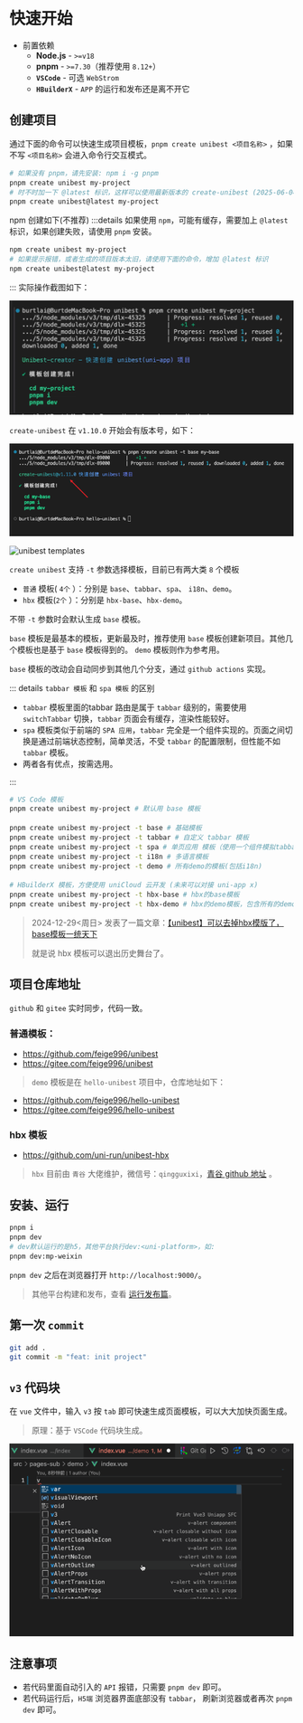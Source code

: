 # 快速开始

- 前置依赖
  - **Node.js** - `>=v18`
  - **pnpm** - `>=7.30`（推荐使用 `8.12+`）
  - **`VSCode`** - 可选 `WebStrom`
  - **`HBuilderX`** - `APP` 的运行和发布还是离不开它

## 创建项目

通过下面的命令可以快速生成项目模板，`pnpm create unibest <项目名称>` ，如果不写 `<项目名称>` 会进入命令行交互模式。

```bash
# 如果没有 pnpm，请先安装: npm i -g pnpm
pnpm create unibest my-project
# 时不时加一下 @latest 标识，这样可以使用最新版本的 create-unibest (2025-06-04 发布了  v1.18.5)
pnpm create unibest@latest my-project
```

npm 创建如下(不推荐)
:::details
如果使用 `npm`，可能有缓存，需要加上 `@latest` 标识，如果创建失败，请使用 `pnpm` 安装。

```bash
npm create unibest my-project
# 如果提示报错，或者生成的项目版本太旧，请使用下面的命令，增加 @latest 标识
npm create unibest@latest my-project
```

:::
实际操作截图如下：

![create project](./assets/2-1.png)

`create-unibest` 在 `v1.10.0` 开始会有版本号，如下：

![alt text](./assets/2-2.png)

![unibest templates](https://oss.laf.run/ukw0y1-site/xmind/unibest模板.png)

`create unibest` 支持 `-t` 参数选择模板，目前已有两大类 `8` 个模板

- `普通` 模板( `4个` ）：分别是 `base`、`tabbar`、`spa`、 `i18n`、`demo`。
- `hbx` 模板(`2个` ）：分别是 `hbx-base`、`hbx-demo`。

不带 `-t` 参数时会默认生成 `base` 模板。

`base` 模板是最基本的模板，更新最及时，推荐使用 `base` 模板创建新项目。其他几个模板也是基于 `base` 模板得到的。 `demo` 模板则作为参考用。

`base` 模板的改动会自动同步到其他几个分支，通过 `github actions` 实现。

::: details `tabbar 模板` 和 `spa 模板` 的区别

- `tabbar` 模板里面的tabbar 路由是属于 `tabbar` 级别的，需要使用 `switchTabbar` 切换，`tabbar` 页面会有缓存，渲染性能较好。
- `spa` 模板类似于前端的 `SPA 应用`，`tabbar` 完全是一个组件实现的。页面之间切换是通过前端状态控制，简单灵活，不受 `tabbar` 的配置限制，但性能不如 `tabbar` 模板。
- 两者各有优点，按需选用。

:::

```sh
# VS Code 模板
pnpm create unibest my-project # 默认用 base 模板

pnpm create unibest my-project -t base # 基础模板
pnpm create unibest my-project -t tabbar # 自定义 tabbar 模板
pnpm create unibest my-project -t spa # 单页应用 模板（使用一个组件模拟tabbar）
pnpm create unibest my-project -t i18n # 多语言模板
pnpm create unibest my-project -t demo # 所有demo的模板(包括i18n)

# HBuilderX 模板，方便使用 uniCloud 云开发 (未来可以对接 uni-app x)
pnpm create unibest my-project -t hbx-base # hbx的base模板
pnpm create unibest my-project -t hbx-demo # hbx的demo模板，包含所有的demo
```

> 2024-12-29<周日> 发表了一篇文章：[【unibest】可以去掉hbx模版了，base模板一统天下](https://mp.weixin.qq.com/s/ybunFNkjKfV5yVLOMvqscg?token=1696234630&lang=zh_CN)
>
> 就是说 hbx 模板可以退出历史舞台了。

## 项目仓库地址

`github` 和 `gitee` 实时同步，代码一致。

### 普通模板：

- https://github.com/feige996/unibest
- https://gitee.com/feige996/unibest

> `demo` 模板是在 `hello-unibest` 项目中，仓库地址如下：

- https://github.com/feige996/hello-unibest
- https://gitee.com/feige996/hello-unibest

### hbx 模板

- https://github.com/uni-run/unibest-hbx

> `hbx` 目前由 `青谷` 大佬维护，微信号：`qingguxixi`，[青谷 github 地址](https://github.com/Xiphin) 。

## 安装、运行

```bash [pnpm]
pnpm i
pnpm dev
# dev默认运行的是h5，其他平台执行dev:<uni-platform>，如:
pnpm dev:mp-weixin
```

`pnpm dev` 之后在浏览器打开 `http://localhost:9000/`。

> 其他平台构建和发布，查看 [运行发布篇](./11-build)。

## 第一次 `commit`

```bash
git add .
git commit -m "feat: init project"
```

## `v3` 代码块

在 `vue` 文件中，输入 `v3` 按 `tab` 即可快速生成页面模板，可以大大加快页面生成。

> 原理：基于 `VSCode` 代码块生成。

![alt text](./assets/2-4.gif)

## 注意事项

- 若代码里面自动引入的 `API` 报错，只需要 `pnpm dev` 即可。
- 若代码运行后，`H5端` 浏览器界面底部没有 `tabbar`， 刷新浏览器或者再次 `pnpm dev` 即可。
